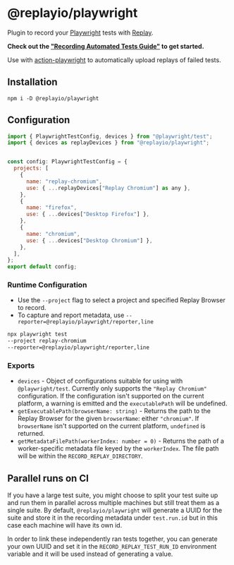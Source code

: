 # @replayio/playwright

Plugin to record your [Playwright](https://playwright.dev) tests with [Replay](https://replay.io).

**Check out the ["Recording Automated Tests Guide"](https://docs.replay.io/docs/recording-automated-tests-5bf7d91b65cd46deab1867b07bd12bdf) to get started.**

Use with [action-playwright](https://github.com/Replayio/action-playwright) to automatically upload replays of failed tests.

## Installation

`npm i -D @replayio/playwright`

## Configuration

```js
import { PlaywrightTestConfig, devices } from "@playwright/test";
import { devices as replayDevices } from "@replayio/playwright";


const config: PlaywrightTestConfig = {
  projects: [
    {
      name: "replay-chromium",
      use: { ...replayDevices["Replay Chromium"] as any },
    },
    {
      name: "firefox",
      use: { ...devices["Desktop Firefox"] },
    },
    {
      name: "chromium",
      use: { ...devices["Desktop Chromium"] },
    },
  ],
};
export default config;
```

### Runtime Configuration

- Use the `--project` flag to select a project and specified Replay Browser to record.
- To capture and report metadata, use `--reporter=@replayio/playwright/reporter,line`

```bash
npx playwright test
--project replay-chromium
--reporter=@replayio/playwright/reporter,line
```

### Exports

- `devices` - Object of configurations suitable for using with `@playwright/test`. Currently only supports the `"Replay Chromium"` configuration. If the configuration isn't supported on the current platform, a warning is emitted and the `executablePath` will be undefined.
- `getExecutablePath(browserName: string)` - Returns the path to the Replay Browser for the given `browserName`: either `"chromium"`. If `browserName` isn't supported on the current platform, `undefined` is returned.
- `getMetadataFilePath(workerIndex: number = 0)` - Returns the path of a worker-specific metadata file keyed by the `workerIndex`. The file path will be within the `RECORD_REPLAY_DIRECTORY`.

## Parallel runs on CI

If you have a large test suite, you might choose to split your test suite up and run them in parallel across multiple machines but still treat them as a single suite. By default, `@replayio/playwright` will generate a UUID for the suite and store it in the recording metadata under `test.run.id` but in this case each machine will have its own id.

In order to link these independently ran tests together, you can generate your own UUID and set it in the `RECORD_REPLAY_TEST_RUN_ID` environment variable and it will be used instead of generating a value.
